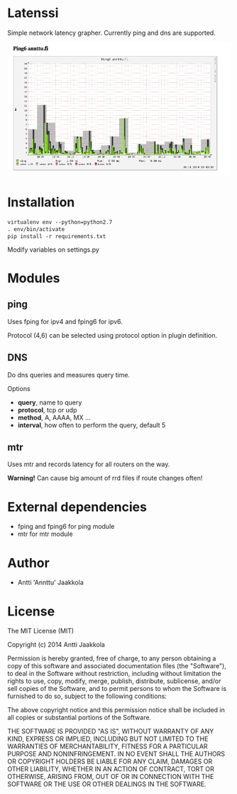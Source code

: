 Latenssi
========

Simple network latency grapher. Currently ping and dns are supported.

![Screenshot](external/screenshot.png)


Installation
============

    virtualenv env --python=python2.7
    . env/bin/activate
    pip install -r requirements.txt

Modify variables on settings.py

Modules
======

ping
----
Uses fping for ipv4 and fping6 for ipv6.

Protocol (4,6) can be selected using protocol option in plugin definition.


DNS
---

Do dns queries and measures query time.

Options

* <b>query</b>, name to query
* <b>protocol</b>, tcp or udp
* <b>method</b>, A, AAAA, MX ...
* <b>interval</b>, how often to perform the query, default 5 

mtr
---

Uses mtr and records latency for all routers on the way.

<b>Warning!</b> Can cause big amount of rrd files if route changes often!


External dependencies
============
* fping and fping6 for ping module
* mtr for mtr module

Author
======

* Antti 'Annttu' Jaakkola

License
=======

The MIT License (MIT)

Copyright (c) 2014 Antti Jaakkola

Permission is hereby granted, free of charge, to any person obtaining a copy
of this software and associated documentation files (the "Software"), to deal
in the Software without restriction, including without limitation the rights
to use, copy, modify, merge, publish, distribute, sublicense, and/or sell
copies of the Software, and to permit persons to whom the Software is
furnished to do so, subject to the following conditions:

The above copyright notice and this permission notice shall be included in
all copies or substantial portions of the Software.

THE SOFTWARE IS PROVIDED "AS IS", WITHOUT WARRANTY OF ANY KIND, EXPRESS OR
IMPLIED, INCLUDING BUT NOT LIMITED TO THE WARRANTIES OF MERCHANTABILITY,
FITNESS FOR A PARTICULAR PURPOSE AND NONINFRINGEMENT. IN NO EVENT SHALL THE
AUTHORS OR COPYRIGHT HOLDERS BE LIABLE FOR ANY CLAIM, DAMAGES OR OTHER
LIABILITY, WHETHER IN AN ACTION OF CONTRACT, TORT OR OTHERWISE, ARISING FROM,
OUT OF OR IN CONNECTION WITH THE SOFTWARE OR THE USE OR OTHER DEALINGS IN
THE SOFTWARE.
